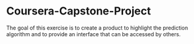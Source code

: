 # Coursera-Capstone-Project

The goal of this exercise is to create a product to highlight the prediction algorithm and to provide an interface that can be accessed by others.
